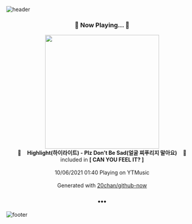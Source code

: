 ![header](https://capsule-render.vercel.app/api?type=wave&height=170&section=header&text=Hi.%20I'm%20SHIFT&fontColor=090707&fontAlignX=45&fontAlignY=65&fontSize=100)

<h3 align="center">🎵 Now Playing... 🎵</h3>
<p align="center">
  <a href="https://music.youtube.com/watch?v=OOWeRIg8zOM">
    <img width="300" src="https://lh3.googleusercontent.com/3CwjeP-S0GYWkDf-yi4YApsSkADNJkx8GKgYuFikr_utIk13zlq05TYdFxf8pZ1sgvFcm3iIhP5zCOVJ">
  </a>
  <br>
  🎵&nbsp&nbsp&nbsp <b>Highlight(하이라이트) - Plz Don’t Be Sad(얼굴 찌푸리지 말아요)</b> &nbsp&nbsp&nbsp🎵
  <br>
  included in <b>[ CAN YOU FEEL IT? ]</b>
  
  <br />
  <br />
  10/06/2021 01:40 Playing on YTMusic
  <br />
  <br />
  Generated with <a href="https://github.com/20chan/github-now">20chan/github-now</a>
</p>

<h3 align="center">•••</h3>

![footer](https://capsule-render.vercel.app/api?type=wave&height=150&section=footer)
